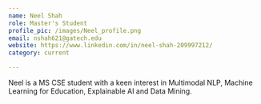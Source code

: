 ```yaml
---
name: Neel Shah
role: Master's Student
profile_pic: /images/Neel_profile.png
email: nshah621@gatech.edu
website: https://www.linkedin.com/in/neel-shah-209997212/
category: current

---
```


Neel is a MS CSE student with a keen interest in Multimodal NLP, Machine Learning for Education, Explainable AI and Data Mining.